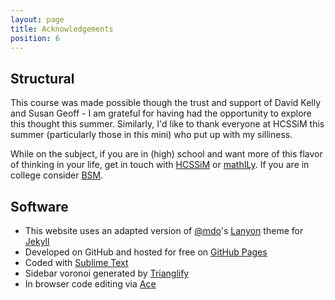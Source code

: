 ```yaml
---
layout: page
title: Acknowledgements
position: 6
---
```


## Structural 

This course was made possible though the trust and support of David Kelly and Susan Geoff - I am grateful for having had the opportunity to explore this thought this summer.  Similarly, I'd like to thank everyone at HCSSiM this summer (particularly those in this mini) who put up with my silliness.

While on the subject, if you are in (high) school and want more of this flavor of thinking in your life, get in touch with [HCSSiM](http://hcssim.org) or [mathILy](http://www.mathily.org/).  If you are in college consider [BSM](http://www.budapestsemesters.com/).

## Software

* This website uses an adapted version of [@mdo](https://twitter.com/mdo)'s [Lanyon](http://lanyon.getpoole.com) theme for [Jekyll](http://jekyllrb.com)
* Developed on GitHub and hosted for free on [GitHub Pages](https://pages.github.com)
* Coded with [Sublime Text](http://sublimetext.com)
* Sidebar voronoi generated by [Trianglify](http://qrohlf.com/trianglify/)
* In browser code editing via [Ace](https://ace.c9.io/#nav=about)

<!-- <p class="message">
  Hey there! This page is included as an example. Feel free to customize it for your own use upon downloading. Carry on!
</p>

## Philisophical

https://github.com/ledeprogram/courses/tree/master/platforms

My interest in experimenting with using web technologies to make explorable explinations LINK, goes back some time.  Vi Hart one.  Also, Cathy lede program class.  

In the novel, *The Strange Case of Dr. Jeykll and Mr. Hyde*, Mr. Poole is Dr. Jekyll's virtuous and loyal butler. Similarly, Poole is an upstanding and effective butler that helps you build Jekyll themes. It's made by [@mdo](https://twitter.com/mdo).

There are currently two themes built on Poole:

* [Hyde](http://hyde.getpoole.com)
* [Lanyon](http://lanyon.getpoole.com)

Learn more and contribute on [GitHub](https://github.com/poole).

## Setup

Some fun facts about the setup of this project include:

* Built for [Jekyll](http://jekyllrb.com)
* Developed on GitHub and hosted for free on [GitHub Pages](https://pages.github.com)
* Coded with [Sublime Text 2](http://sublimetext.com), an amazing code editor
* Designed and developed while listening to music like [Blood Bros Trilogy](https://soundcloud.com/maddecent/sets/blood-bros-series)

Have questions or suggestions? Feel free to [open an issue on GitHub](https://github.com/poole/issues/new) or [ask me on Twitter](https://twitter.com/mdo).

Thanks for reading!

https://github.com/poole/lanyon -->
